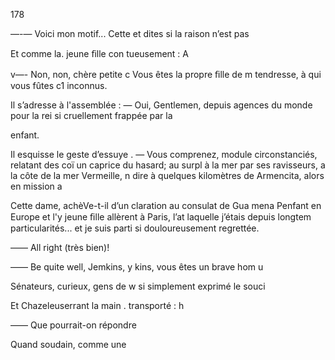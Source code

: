 178

—-— Voici mon motif... Cette
et dites si la raison n’est pas

Et comme la. jeune ﬁlle con
tueusement : A

v—- Non, non, chère petite c
Vous êtes la propre ﬁlle de m
tendresse, à qui vous fûtes c1
inconnus.

Il s’adresse à l'assemblée :
— Oui, Gentlemen, depuis
agences du monde pour la rei
si cruellement frappée par la

enfant.

Il esquisse le geste d’essuye
. — Vous comprenez, module
circonstanciés, relatant des coï
un caprice du hasard; au surpl
à la mer par ses ravisseurs, a
la côte de la mer Vermeille, n
dire à quelques kilomètres de
Armencita, alors en mission a

Cette dame, achèVe-t-il d’un
claration au consulat de Gua
mena Penfant en Europe et l'y
jeune ﬁlle allèrent à Paris, l’at
laquelle j’étais depuis longtem
particularités... et je suis parti
si douloureusement regrettée.

—— All right (très bien)!

—— Be quite well, Jemkins, y
kins, vous êtes un brave hom u

Sénateurs, curieux, gens de w
si simplement exprimé le souci

Et Chazeleuserrant la main .
transporté : h

—— Que pourrait-on répondre

Quand soudain, comme une


